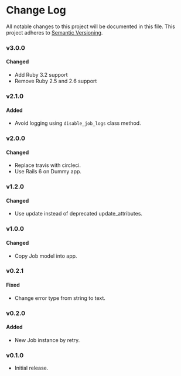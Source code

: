 # Change Log
All notable changes to this project will be documented in this file.
This project adheres to [Semantic Versioning](http://semver.org/).

### v3.0.0

#### Changed

* Add Ruby 3.2 support
* Remove Ruby 2.5 and 2.6 support

### v2.1.0

#### Added

* Avoid logging using `disable_job_logs` class method.

### v2.0.0

#### Changed

* Replace travis with circleci.
* Use Rails 6 on Dummy app.

### v1.2.0

#### Changed

* Use update instead of deprecated update_attributes.

### v1.0.0

#### Changed

* Copy Job model into app.

### v0.2.1

#### Fixed

* Change error type from string to text.

### v0.2.0

#### Added

* New Job instance by retry.

### v0.1.0

* Initial release.
